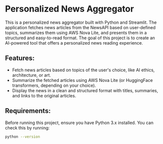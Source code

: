 # Personalized News Aggregator

This is a personalized news aggregator built with Python and Streamlit. 
The application fetches news articles from the NewsAPI based on user-defined topics, summarizes them using AWS Nova Lite, and presents them in a structured and easy-to-read format. 
The goal of this project is to create an AI-powered tool that offers a personalized news reading experience.

## Features:
- Fetch news articles based on topics of the user's choice, like AI ethics, architecture, or art.
- Summarize the fetched articles using AWS Nova Lite (or HuggingFace transformers, depending on your choice).
- Display the news in a clean and structured format with titles, summaries, and links to the original articles.

## Requirements:
Before running this project, ensure you have Python 3.x installed. You can check this by running:

```bash
python --version
